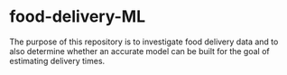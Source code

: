 # food-delivery-ML

The purpose of this repository is to investigate food delivery data and to also determine whether an accurate model can be built for the goal of estimating delivery times. 
